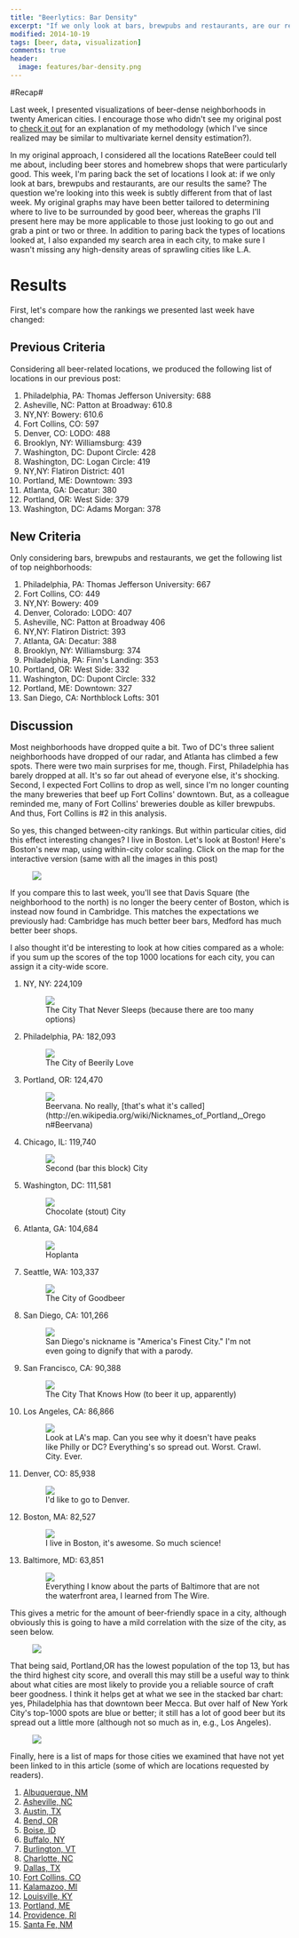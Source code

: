 ```yaml
---
title: "Beerlytics: Bar Density"
excerpt: "If we only look at bars, brewpubs and restaurants, are our results the same?"
modified: 2014-10-19
tags: [beer, data, visualization]
comments: true
header:
  image: features/bar-density.png
---
```


#Recap#

Last week, I presented visualizations of beer-dense neighborhoods in
twenty American cities. I encourage those who didn't see my original
post to 
[check it out](http://theaigeek.wordpress.com/2014/03/28/high-density-beerlytics-data-visualization-of-beer-neighborhoods)
for an explanation of my methodology (which I've since realized may be
similar to multivariate kernel density estimation?).

In my original approach, I considered all the locations RateBeer could
tell me about, including beer stores and homebrew shops that were
particularly good. This week, I'm paring back the set of locations I
look at: if we only look at bars, brewpubs and restaurants, are our
results the same? The question we're looking into this week is subtly
different from that of last week. My original graphs may have been
better tailored to determining where to live to be surrounded by good
beer, whereas the graphs I'll present here may be more applicable to
those just looking to go out and grab a pint or two or three. In
addition to paring back the types of locations looked at, I also
expanded my search area in each city, to make sure I wasn't missing
any high-density areas of sprawling cities like L.A.

# Results #

First, let's compare how the rankings we presented last week have
changed:

## Previous Criteria ##

Considering all beer-related locations, we produced the following list
of locations in our previous post:

1. Philadelphia, PA: Thomas Jefferson University: 688
2. Asheville, NC: Patton at Broadway: 610.8
3. NY,NY: Bowery: 610.6
4. Fort Collins, CO: 597
5. Denver, CO: LODO: 488
6. Brooklyn, NY: Williamsburg: 439
7. Washington, DC: Dupont Circle: 428
8. Washington, DC: Logan Circle: 419
9. NY,NY: Flatiron District: 401
10. Portland, ME: Downtown: 393
11. Atlanta, GA: Decatur: 380
12. Portland, OR: West Side: 379
13. Washington, DC: Adams Morgan: 378

## New Criteria ##

Only considering bars, brewpubs and restaurants, we get the following
list of top neighborhoods:

1. Philadelphia, PA: Thomas Jefferson University: 667
2. Fort Collins, CO: 449
3. NY,NY: Bowery: 409
4. Denver, Colorado: LODO: 407
5. Asheville, NC: Patton at Broadway 406
6. NY,NY: Flatiron District: 393
7. Atlanta, GA: Decatur: 388
8. Brooklyn, NY: Williamsburg: 374
9. Philadelphia, PA: Finn's Landing: 353
10. Portland, OR: West Side: 332
11. Washington, DC: Dupont Circle: 332
12. Portland, ME: Downtown: 327
13. San Diego, CA: Northblock Lofts: 301

## Discussion ##

Most neighborhoods have dropped quite a bit. Two of DC's three salient
neighborhoods have dropped of our radar, and Atlanta has climbed a few
spots. There were two main surprises for me, though. First,
Philadelphia has barely dropped at all. It's so far out ahead of
everyone else, it's shocking. Second, I expected Fort Collins to drop
as well, since I'm no longer counting the many breweries that beef up
Fort Collins' downtown. But, as a colleague reminded me, many of Fort
Collins' breweries double as killer brewpubs. And thus, Fort Collins
is #2 in this analysis.


So yes, this changed between-city rankings. But within particular
cities, did this effect interesting changes? I live in Boston. Let's
look at Boston! Here's Boston's new map, using within-city color
scaling. Click on the map for the interactive version (same with all 
the images in this post)

<figure>
  <a href="https://www.google.com/fusiontables/embedviz?q=select+col0+from+1ZEzmnh_6Bdk5JLFq_Uc3fxEZQD4xXi5gDMtypYsy&amp;viz=MAP&amp;h=false&amp;lat=42.33941320931526&amp;lng=-71.10457660540374&amp;t=1&amp;z=13&amp;l=col0&amp;y=3&amp;tmplt=3&amp;hml=ONE_COL_LAT_LNG"><img src = "../images/maps/newboston.png"></a>
</figure>

If you compare this to last week, you'll see that Davis Square (the
neighborhood to the north) is no longer the beery center of Boston,
which is instead now found in Cambridge. This matches the expectations
we previously had: Cambridge has much better beer bars, Medford has
much better beer shops. 

I also thought it'd be interesting to look at how cities compared as a
whole: if you sum up the scores of the top 1000 locations for each
city, you can assign it a city-wide score.

1. NY, NY: 224,109
    <figure>
      <a href="https://www.google.com/fusiontables/embedviz?q=select+col0+from+10KVhIpfRJRTwjZnQbv6h226E4cToKimhaFo7Wt7J&amp;viz=MAP&amp;h=false&amp;lat=40.716612130271145&amp;lng=-73.96706604258952&amp;t=1&amp;z=13&amp;l=col0&amp;y=2&amp;tmplt=2&amp;hml=ONE_COL_LAT_LNG"><img src ="../images/maps/nyc.png"></a>
      <figcaption>The City That Never Sleeps (because there are too many options)</figcaption>
    </figure>
2. Philadelphia, PA: 182,093
    <figure>
      <a href="https://www.google.com/fusiontables/embedviz?q=select+col0+from+1PepVlo0gOPGIEQ0oOnVuzIncHK6C4Gw4wKEvaol8&amp;viz=MAP&amp;h=false&amp;lat=39.94695283665037&amp;lng=-75.13953469311252&amp;t=1&amp;z=13&amp;l=col0&amp;y=2&amp;tmplt=2&amp;hml=ONE_COL_LAT_LNG"><img src="../images/maps/philly.png"></a>
      <figcaption>The City of Beerily Love</figcaption>
    </figure>
3. Portland, OR: 124,470
    <figure>
      <a href="https://www.google.com/fusiontables/embedviz?q=select+col0+from+17ekWY4HHeiNlMKfwA_JKQKN17IixQFAKxKEk88y2&amp;viz=MAP&amp;h=false&amp;lat=45.52369234376108&amp;lng=-122.6485676073628&amp;t=1&amp;z=13&amp;l=col0&amp;y=2&amp;tmplt=2&amp;hml=ONE_COL_LAT_LNG"><img src="../images/maps/portland.png"></a>
      <figcaption>Beervana. No really, [that's what it's called](http://en.wikipedia.org/wiki/Nicknames_of_Portland,_Oregon#Beervana)</figcaption>
    </figure>
4. Chicago, IL: 119,740
    <figure>
      <a href="https://www.google.com/fusiontables/embedviz?q=select+col0+from+17FBeEDSbKdvx-WzpngGrEgLxZP7RGIHeY_Vbnf&amp;viz=MAP&amp;h=false&amp;lat=41.917635523380014&amp;lng=-87.66643403758519&amp;t=1&amp;z=13&amp;l=col0&amp;y=2&amp;tmplt=2&amp;hml=ONE_COL_LAT_LNG"><img src="../images/maps/chicago.png"></a>
      <figcaption>Second (bar this block) City</figcaption>
    </figure>
5. Washington, DC: 111,581
    <figure>
      <a href="https://www.google.com/fusiontables/embedviz?q=select+col0+from+1Vmi4wjXhUOHFQ7syjk8Igd0PRKIfkEb2ExWRB4cn&amp;viz=MAP&amp;h=false&amp;lat=38.8303273829142&amp;lng=-77.03481123774816&amp;t=1&amp;z=13&amp;l=col0&amp;y=2&amp;tmplt=2&amp;hml=ONE_COL_LAT_LNG"><img src="../images/maps/dc.png"></a>
      <figcaption>Chocolate (stout) City</figcaption>
    </figure>
6. Atlanta, GA: 104,684
    <figure>
      <a href="https://www.google.com/fusiontables/embedviz?q=select+col0+from+1QJmet-zuMIOlP0-oQ4m5qhsiHTvZ2McXRSYUpkHG&amp;viz=MAP&amp;h=false&amp;lat=33.75544142600311&amp;lng=-84.3553977640459&amp;t=1&amp;z=13&amp;l=col0&amp;y=2&amp;tmplt=2&amp;hml=ONE_COL_LAT_LNG"><img src="../images/maps/atlanta.png"></a>
      <figcaption>Hoplanta</figcaption>
    </figure>
7. Seattle, WA: 103,337
    <figure>
      <a href="https://www.google.com/fusiontables/embedviz?q=select+col0+from+1_FqrITPsl7o6q8KTMeBkF16CVN4kkMXpaT2nFiLF&amp;viz=MAP&amp;h=false&amp;lat=47.6311054457076&amp;lng=-122.34569778244531&amp;t=1&amp;z=13&amp;l=col0&amp;y=2&amp;tmplt=2&amp;hml=ONE_COL_LAT_LNG"><img src="../images/maps/seattle.png"></a>
      <figcaption>The City of Goodbeer</figcaption>
    </figure>
8. San Diego, CA: 101,266
    <figure>
      <a href="https://www.google.com/fusiontables/embedviz?q=select+col0+from+1FLSTOAF_aYxK3PBgJjS2rUYWY0rJkRLunK9Z2Lp8&amp;viz=MAP&amp;h=false&amp;lat=32.734513166065085&amp;lng=-117.18877415218992&amp;t=1&amp;z=12&amp;l=col0&amp;y=2&amp;tmplt=2&amp;hml=ONE_COL_LAT_LNG"><img src="../images/maps/sd.png"></a>
      <figcaption>San Diego's nickname is "America's Finest City." I'm not even going to dignify that with a parody.</figcaption>
    </figure>
9. San Francisco, CA: 90,388
    <figure>
      <a href="https://www.google.com/fusiontables/embedviz?q=select+col0+from+1eGRru4kqzI16BcNWSnLrKE5KVXI7bNCda9dJ8fQO&amp;viz=MAP&amp;h=false&amp;lat=37.76487704794573&amp;lng=-122.42487047444729&amp;t=1&amp;z=13&amp;l=col0&amp;y=2&amp;tmplt=2&amp;hml=ONE_COL_LAT_LNG"><img src="../images/maps/sf.png"></a>
      <figcaption>The City That Knows How (to beer it up, apparently)</figcaption>
    </figure>
10. Los Angeles, CA: 86,866
    <figure>
      <a href="https://www.google.com/fusiontables/embedviz?q=select+col0+from+1iMyPvZ-5duurLlAI7-UqiCcWLsH2p6Cvs6IEvhTG&amp;viz=MAP&amp;h=false&amp;lat=33.94991079251985&amp;lng=-118.25099376709375&amp;t=1&amp;z=11&amp;l=col0&amp;y=2&amp;tmplt=2&amp;hml=ONE_COL_LAT_LNG"><img src="../images/maps/la.png"></a>
      <figcaption>Look at LA's map. Can you see why it doesn't have peaks like Philly or DC? Everything's so spread out. Worst. Crawl. City. Ever.</figcaption>
    </figure>
11. Denver, CO: 85,938
    <figure>
      <a href="https://www.google.com/fusiontables/embedviz?q=select+col0+from+1a2PxsErOaaUfrIhPlcXup9w54QjKVtCQLRzpwwVN&amp;viz=MAP&amp;h=false&amp;lat=39.71976727666324&amp;lng=-104.98743183510402&amp;t=1&amp;z=13&amp;l=col0&amp;y=2&amp;tmplt=2&amp;hml=ONE_COL_LAT_LNG"><img src="../images/maps/denver.png"></a>
      <figcaption>I'd like to go to Denver.</figcaption>
    </figure>
12. Boston, MA: 82,527
    <figure>
      <a href="https://www.google.com/fusiontables/embedviz?q=select+col0+from+1ZEzmnh_6Bdk5JLFq_Uc3fxEZQD4xXi5gDMtypYsy&amp;viz=MAP&amp;h=false&amp;lat=42.33941320931526&amp;lng=-71.10457660540374&amp;t=1&amp;z=13&amp;l=col0&amp;y=2&amp;tmplt=2&amp;hml=ONE_COL_LAT_LNG"><img src="../images/maps/boston.png"></a>
      <figcaption>I live in Boston, it's awesome. So much science!</figcaption>
    </figure>
13. Baltimore, MD: 63,851
    <figure>
      <a href="https://www.google.com/fusiontables/embedviz?q=select+col0+from+1ZBvCXB3KrfmYk2nw7-kIn4Q1qWhcMcw3Osb8iWQU&amp;viz=MAP&amp;h=false&amp;lat=39.280102425214025&amp;lng=-76.58451813163127&amp;t=1&amp;z=13&amp;l=col0&amp;y=2&amp;tmplt=2&amp;hml=ONE_COL_LAT_LNG"><img src="../images/maps/baltimore.png"></a>
      <figcaption>Everything I know about the parts of Baltimore that are not the waterfront area, I learned from The Wire.</figcaption>
    </figure>

This gives a metric for the amount of beer-friendly space in a city,
although obviously this is going to have a mild correlation with the
size of the city, as seen below.

<figure>
  <a href="https://docs.google.com/spreadsheets/d/1QH0e6Zv7Q1l1L-aSi7ulRc8cvabTENw_x7dtCNTS3ZM/gviz/chartiframe?oid=931369349"><img src="../images/maps/image-1.png"></a>
  <figcaption></figcaption>
</figure>

That being said, Portland,OR has the lowest population of the top 13,
but has the third highest city score, and overall this may still be a
useful way to think about what cities are most likely to provide you a
reliable source of craft beer goodness. I think it helps get at what
we see in the stacked bar chart: yes, Philadelphia has that downtown
beer Mecca. But over half of New York City's top-1000 spots are blue
or better; it still has a lot of good beer but its spread out a little
more (although not so much as in, e.g., Los Angeles).

<figure>
  <a href="https://docs.google.com/spreadsheets/d/1QH0e6Zv7Q1l1L-aSi7ulRc8cvabTENw_x7dtCNTS3ZM/gviz/chartiframe?oid=1629485000"><img src="../images/maps/image-2.png"></a>
  <figcaption></figcaption>
</figure>

Finally, here is a list of maps for those cities we examined that have
not yet been linked to in this article (some of which are locations
requested by readers).

1. [Albuquerque, NM](https://www.google.com/fusiontables/embedviz?q=select+col0+from+1NVtywUZMRsFDMRCt5wfjbB01ocGfHG4cshe-BbGv&amp;viz=MAP&amp;h=false&amp;lat=35.143102806963235&amp;lng=-106.60498796248828&amp;t=1&amp;z=12&amp;l=col0&amp;y=2&amp;tmplt=2&amp;hml=ONE_COL_LAT_LNG)
2. [Asheville, NC](https://www.google.com/fusiontables/embedviz?q=select+col0+from+1NHP-QkApngEeV-nATJscCertXLRqvl74F8tWAM&amp;viz=MAP&amp;h=false&amp;lat=35.588339972988386&amp;lng=-82.56529277043491&amp;t=1&amp;z=13&amp;l=col0&amp;y=2&amp;tmplt=2&amp;hml=ONE_COL_LAT_LNG)
3. [Austin, TX](https://www.google.com/fusiontables/embedviz?q=select+col0+from+1zI24EVoxBbaeAQ2htmRjx_WnyLIpWF4FxqPQE5uh&amp;viz=MAP&amp;h=false&amp;lat=30.27318381831279&amp;lng=-97.75116011167461&amp;t=1&amp;z=12&amp;l=col0&amp;y=2&amp;tmplt=2&amp;hml=ONE_COL_LAT_LNG)
4. [Bend, OR](https://www.google.com/fusiontables/embedviz?q=select+col0+from+1EMsLMuVPL9nGnsDF3yOeC2M_F9SI8q-hRoAG2enF&amp;viz=MAP&amp;h=false&amp;lat=44.043973234895&amp;lng=-121.30529981975195&amp;t=1&amp;z=13&amp;l=col0&amp;y=2&amp;tmplt=2&amp;hml=ONE_COL_LAT_LNG)
5. [Boise, ID](https://www.google.com/fusiontables/embedviz?q=select+col0+from+1Bc1qogdrMTQKVvfw079M_7-dpRq9jFi7hHJMRqx3&amp;viz=MAP&amp;h=false&amp;lat=43.609329549101524&amp;lng=-116.2405102988496&amp;t=1&amp;z=13&amp;l=col0&amp;y=2&amp;tmplt=2&amp;hml=ONE_COL_LAT_LNG)
6. [Buffalo, NY](https://www.google.com/fusiontables/embedviz?q=select+col0+from+1iYdSlPRNQhZVPFYkMpeflBWvHTbBZcnWKt_ELt6q&amp;viz=MAP&amp;h=false&amp;lat=42.882016765827174&amp;lng=-78.83617535815823&amp;t=1&amp;z=13&amp;l=col0&amp;y=2&amp;tmplt=2&amp;hml=ONE_COL_LAT_LNG)
7. [Burlington, VT](https://www.google.com/fusiontables/embedviz?q=select+col0+from+13HicpdcPFd_YtBaJ4H8wBq5BwRjoFDyw5P0qxdsc&amp;viz=MAP&amp;h=false&amp;lat=44.418363329555994&amp;lng=-73.16405502600293&amp;t=1&amp;z=13&amp;l=col0&amp;y=2&amp;tmplt=2&amp;hml=ONE_COL_LAT_LNG)
8. [Charlotte, NC](https://www.google.com/fusiontables/embedviz?q=select+col0+from+1W17WLY5r4CR694mMrBQoaPv651RXy762y582aDVz&amp;viz=MAP&amp;h=false&amp;lat=35.21967263885339&amp;lng=-80.76663986074277&amp;t=1&amp;z=12&amp;l=col0&amp;y=2&amp;tmplt=2&amp;hml=ONE_COL_LAT_LNG)
9. [Dallas, TX](https://www.google.com/fusiontables/embedviz?q=select+col0+from+1-DkPZVpJ06dS89y1aiKDTeoFUFeNhZa8rxKobFZO&amp;viz=MAP&amp;h=false&amp;lat=32.80601520834502&amp;lng=-96.78015560149493&amp;t=1&amp;z=13&amp;l=col0&amp;y=2&amp;tmplt=2&amp;hml=ONE_COL_LAT_LNG)
10. [Fort Collins, CO](https://www.google.com/fusiontables/embedviz?q=select+col0+from+1SDVEl2fMsIjgk43v2uoGJzxy4qg9bZVbxogwvYwP&amp;viz=MAP&amp;h=false&amp;lat=40.49310861801775&amp;lng=-105.05446990995557&amp;t=1&amp;z=13&amp;l=col0&amp;y=2&amp;tmplt=2&amp;hml=ONE_COL_LAT_LNG)
11. [Kalamazoo, MI](https://www.google.com/fusiontables/embedviz?q=select+col0+from+1djjhkndetX859LE-K6s-ZJNpgt16Cvi1smAfBPug&amp;viz=MAP&amp;h=false&amp;lat=42.26486093611286&amp;lng=-85.5506941158003&amp;t=1&amp;z=13&amp;l=col0&amp;y=2&amp;tmplt=2&amp;hml=ONE_COL_LAT_LNG)
12. [Louisville, KY](https://www.google.com/fusiontables/embedviz?q=select+col0+from+1jyt5t0RfxHBoilqnia_tNFPO1zFSNse1lnDx8NWM&amp;viz=MAP&amp;h=false&amp;lat=38.18120630468355&amp;lng=-85.69953644920353&amp;t=1&amp;z=13&amp;l=col0&amp;y=2&amp;tmplt=2&amp;hml=ONE_COL_LAT_LNG)
13. [Portland, ME](https://www.google.com/fusiontables/embedviz?q=select+col0+from+1s4lGBlbejm67_LefWBPAIlEnl7y-FPrZ1Sp4xChr&amp;viz=MAP&amp;h=false&amp;lat=43.63645880564882&amp;lng=-70.24129067265733&amp;t=1&amp;z=13&amp;l=col0&amp;y=2&amp;tmplt=2&amp;hml=ONE_COL_LAT_LNG)
14. [Providence, RI](https://www.google.com/fusiontables/embedviz?q=select+col0+from+1YgkCKpyCr9ar31t30YIH5qAwywCQRqg8I4RMGoF8&amp;viz=MAP&amp;h=false&amp;lat=41.62904905700631&amp;lng=-71.37898181873122&amp;t=1&amp;z=11&amp;l=col0&amp;y=2&amp;tmplt=2&amp;hml=ONE_COL_LAT_LNG)
15. [Santa Fe, NM](https://www.google.com/fusiontables/embedviz?q=select+col0+from+1Ga8fP0AQm-sgRfdUMvcqz2mF7xV9x8ZSQCwf5WwR&amp;viz=MAP&amp;h=false&amp;lat=35.601629219633764&amp;lng=-105.95387828300784&amp;t=1&amp;z=13&amp;l=col0&amp;y=2&amp;tmplt=2&amp;hml=ONE_COL_LAT_LNG)

